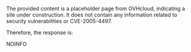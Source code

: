 The provided content is a placeholder page from OVHcloud, indicating a site under construction. It does not contain any information related to security vulnerabilities or CVE-2005-4497.

Therefore, the response is:

NOINFO